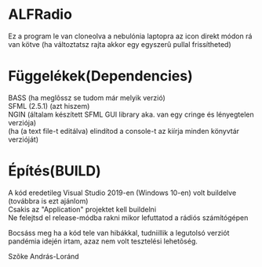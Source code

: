 # ALFRadio
   
Ez a program le van cloneolva a nebulónia laptopra az icon direkt módon rá van kötve 
(ha változtatsz rajta akkor egy egyszerû pullal frissítheted)

# Függelékek(Dependencies)
      
BASS (ha meglôssz se tudom már melyik verzió)  
SFML (2.5.1) (azt hiszem)  
NGIN (általam készített SFML GUI library aka. van egy cringe és lényegtelen verziója)  
(ha (a text file-t editálva) elindítod a console-t az kiírja minden könyvtár verzióját)  
      
# Építés(BUILD)
      
A kód eredetileg Visual Studio 2019-en (Windows 10-en) volt buildelve (továbbra is ezt ajánlom)  
Csakis az "Application" projektet kell buildelni  
Ne felejtsd el release-módba rakni mikor lefuttatod a rádiós számítógépen
  
Bocsáss meg ha a kód tele van hibákkal, tudniillik a legutolsó verziót pandémia idején írtam, azaz nem volt tesztelési lehetõség.

Szõke András-Loránd
